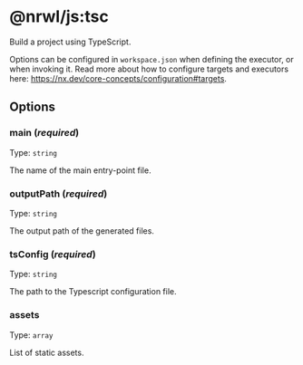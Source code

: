 # @nrwl/js:tsc

Build a project using TypeScript.

Options can be configured in `workspace.json` when defining the executor, or when invoking it. Read more about how to configure targets and executors here: https://nx.dev/core-concepts/configuration#targets.

## Options

### main (_**required**_)

Type: `string`

The name of the main entry-point file.

### outputPath (_**required**_)

Type: `string`

The output path of the generated files.

### tsConfig (_**required**_)

Type: `string`

The path to the Typescript configuration file.

### assets

Type: `array`

List of static assets.

